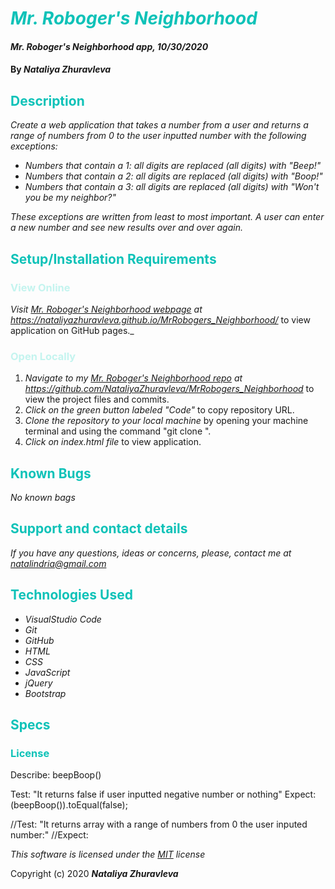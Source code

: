 # <span style="color:#0ec2b8">_Mr. Roboger's Neighborhood_</span>

#### _Mr. Roboger's Neighborhood app, 10/30/2020_

#### By _**Nataliya Zhuravleva**_

## <span style="color:#0ec2b8">Description</span>

_Create a web application that takes a number from a user and returns a range of numbers from 0 to the user inputted number with the following exceptions:_

* _Numbers that contain a 1: all digits are replaced (all digits) with "Beep!"_
* _Numbers that contain a 2: all digits are replaced (all digits) with "Boop!"_
* _Numbers that contain a 3: all digits are replaced (all digits) with "Won't you be my neighbor?"_

_These exceptions are written from least to most important._
_A user can enter a new number and see new results over and over again._


## <span style="color:#0ec2b8">Setup/Installation Requirements</span>
### <span style="color:#c4f4ef">View Online</span>
_Visit [Mr. Roboger's Neighborhood webpage](https://nataliyazhuravleva.github.io/MrRobogers_Neighborhood/) at https://nataliyazhuravleva.github.io/MrRobogers_Neighborhood/_ to view application on GitHub pages._

### <span style="color:#c4f4ef">Open Locally</span>
1. _Navigate to my [Mr. Roboger's Neighborhood repo](https://github.com/NataliyaZhuravleva/MrRobogers_Neighborhood) at https://github.com/NataliyaZhuravleva/MrRobogers_Neighborhood_ to view the project files and commits.
2. _Click on the green button labeled "Code"_ to copy repository URL.
3. _Clone the repository to your local machine_ by opening your machine terminal and using the command "git clone ".
4. _Click on index.html file_ to view application.


## <span style="color:#0ec2b8">Known Bugs</span>

_No known bags_

## <span style="color:#0ec2b8">Support and contact details</span>

_If you have any questions, ideas or concerns, please, contact me at [natalindria@gmail.com](mailto:natalindria@gmail.com)_


## <span style="color:#0ec2b8">Technologies Used</span>

* _VisualStudio Code_
* _Git_
* _GitHub_
* _HTML_
* _CSS_
* _JavaScript_
* _jQuery_
* _Bootstrap_

## <span style="color:#0ec2b8">Specs</span>

### <span style="color:#0ec2b8">License</span>

Describe: beepBoop()

Test: "It returns false if user inputted negative number or nothing"
Expect: (beepBoop()).toEqual(false);

//Test: "It returns array with a range of numbers from 0 the user inputed number:"
//Expect:

*This software is licensed under the [MIT](https://choosealicense.com/licenses/mit/) license*

Copyright (c) 2020 **_Nataliya Zhuravleva_**

